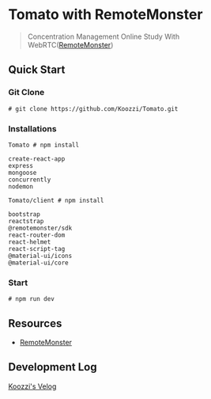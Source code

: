 # Tomato with RemoteMonster 

> Concentration Management Online Study With WebRTC([RemoteMonster](https://remotemonster.com/))

## Quick Start

### Git Clone
```
# git clone https://github.com/Koozzi/Tomato.git
```

### Installations

```
Tomato # npm install

create-react-app
express
mongoose
concurrently
nodemon

Tomato/client # npm install

bootstrap
reactstrap
@remotemonster/sdk
react-router-dom
react-helmet
react-script-tag
@material-ui/icons
@material-ui/core
```

### Start
```
# npm run dev
```

## Resources

* [RemoteMonster](https://remotemonster.com/)

## Development Log

[Koozzi's Velog](https://velog.io/@koozzi/series/Software-Maestro)